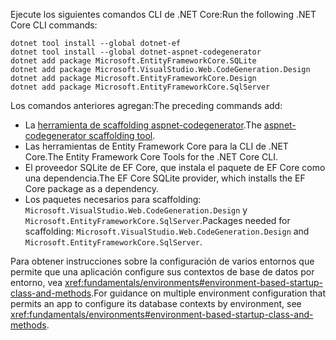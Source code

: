 <span data-ttu-id="6055a-101">Ejecute los siguientes comandos CLI de .NET Core:</span><span class="sxs-lookup"><span data-stu-id="6055a-101">Run the following .NET Core CLI commands:</span></span>

```dotnetcli
dotnet tool install --global dotnet-ef
dotnet tool install --global dotnet-aspnet-codegenerator
dotnet add package Microsoft.EntityFrameworkCore.SQLite
dotnet add package Microsoft.VisualStudio.Web.CodeGeneration.Design
dotnet add package Microsoft.EntityFrameworkCore.Design
dotnet add package Microsoft.EntityFrameworkCore.SqlServer
```

<span data-ttu-id="6055a-102">Los comandos anteriores agregan:</span><span class="sxs-lookup"><span data-stu-id="6055a-102">The preceding commands add:</span></span>

* <span data-ttu-id="6055a-103">La [herramienta de scaffolding aspnet-codegenerator](xref:fundamentals/tools/dotnet-aspnet-codegenerator).</span><span class="sxs-lookup"><span data-stu-id="6055a-103">The [aspnet-codegenerator scaffolding tool](xref:fundamentals/tools/dotnet-aspnet-codegenerator).</span></span>
* <span data-ttu-id="6055a-104">Las herramientas de Entity Framework Core para la CLI de .NET Core.</span><span class="sxs-lookup"><span data-stu-id="6055a-104">The Entity Framework Core Tools for the .NET Core CLI.</span></span>
* <span data-ttu-id="6055a-105">El proveedor SQLite de EF Core, que instala el paquete de EF Core como una dependencia.</span><span class="sxs-lookup"><span data-stu-id="6055a-105">The EF Core SQLite provider, which installs the EF Core package as a dependency.</span></span>
* <span data-ttu-id="6055a-106">Los paquetes necesarios para scaffolding: `Microsoft.VisualStudio.Web.CodeGeneration.Design` y `Microsoft.EntityFrameworkCore.SqlServer`.</span><span class="sxs-lookup"><span data-stu-id="6055a-106">Packages needed for scaffolding: `Microsoft.VisualStudio.Web.CodeGeneration.Design` and `Microsoft.EntityFrameworkCore.SqlServer`.</span></span>

<span data-ttu-id="6055a-107">Para obtener instrucciones sobre la configuración de varios entornos que permite que una aplicación configure sus contextos de base de datos por entorno, vea <xref:fundamentals/environments#environment-based-startup-class-and-methods>.</span><span class="sxs-lookup"><span data-stu-id="6055a-107">For guidance on multiple environment configuration that permits an app to configure its database contexts by environment, see <xref:fundamentals/environments#environment-based-startup-class-and-methods>.</span></span>
